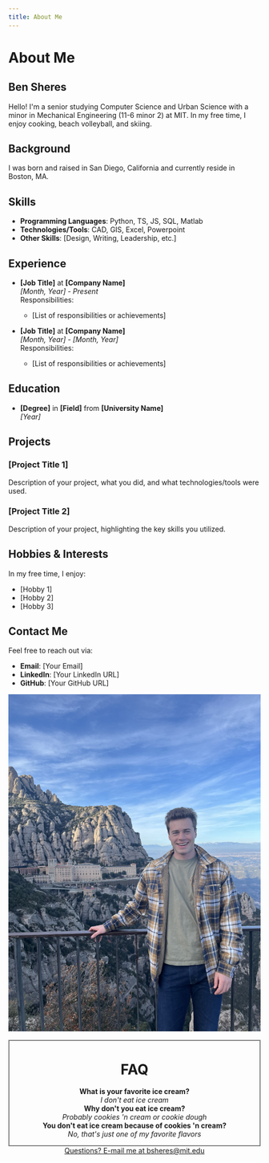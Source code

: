 ```yaml
---
title: About Me
---
```


# About Me

## Ben Sheres

Hello! I'm a senior studying Computer Science and Urban Science with a minor in Mechanical Engineering (11-6 minor 2) at MIT. In my free time, I enjoy cooking, beach volleyball, and skiing.

## Background

I was born and raised in San Diego, California and currently reside in Boston, MA.

## Skills

- **Programming Languages**: Python, TS, JS, SQL, Matlab
- **Technologies/Tools**: CAD, GIS, Excel, Powerpoint
- **Other Skills**: [Design, Writing, Leadership, etc.]

## Experience

- **[Job Title]** at **[Company Name]**  
  _[Month, Year] - Present_  
  Responsibilities:

  - [List of responsibilities or achievements]

- **[Job Title]** at **[Company Name]**  
  _[Month, Year] - [Month, Year]_  
  Responsibilities:
  - [List of responsibilities or achievements]

## Education

- **[Degree]** in **[Field]** from **[University Name]**  
  _[Year]_

## Projects

### [Project Title 1]

Description of your project, what you did, and what technologies/tools were used.

### [Project Title 2]

Description of your project, highlighting the key skills you utilized.

## Hobbies & Interests

In my free time, I enjoy:

- [Hobby 1]
- [Hobby 2]
- [Hobby 3]

## Contact Me

Feel free to reach out via:

- **Email**: [Your Email]
- **LinkedIn**: [Your LinkedIn URL]
- **GitHub**: [Your GitHub URL]

![Ben-Spain](../assets/images/Ben-Spain.jpg)

<div id="FAQ" style="text-align:center;border:2px solid gray;">
<h1><b>FAQ</b></h1>
<p>
<b>What is your favorite ice cream?</b> <br>
<i> I don't eat ice cream</i> <br>
<b>Why don't you eat ice cream?</b><br>
<i> Probably cookies 'n cream or cookie dough</i><br>
<b>You don't eat ice cream because of cookies 'n cream?</b><br>
<i> No, that's just one of my favorite flavors</i><br>
</p>
</div>

<footer style="text-align:center">
<a href="mailto:bsheres@mit.edu">Questions? E-mail me at bsheres@mit.edu</a>
</footer>
